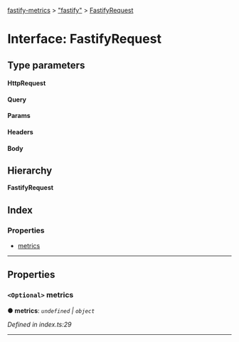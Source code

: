 [fastify-metrics](../README.md) > ["fastify"](../modules/_fastify_.md) > [FastifyRequest](../interfaces/_fastify_.fastifyrequest.md)

# Interface: FastifyRequest

## Type parameters
#### HttpRequest 
#### Query 
#### Params 
#### Headers 
#### Body 
## Hierarchy

**FastifyRequest**

## Index

### Properties

* [metrics](_fastify_.fastifyrequest.md#metrics)

---

## Properties

<a id="metrics"></a>

### `<Optional>` metrics

**● metrics**: *`undefined` \| `object`*

*Defined in index.ts:29*

___

